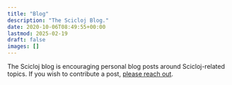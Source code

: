 ```yaml
---
title: "Blog"
description: "The Scicloj Blog."
date: 2020-10-06T08:49:55+00:00
lastmod: 2025-02-19
draft: false
images: []
---
```


The Scicloj blog is encouraging personal blog posts around Scicloj-related topics. If you wish to contribute a post, [please reach out](/docs/community/contact/).

